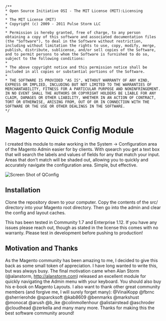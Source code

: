 
    /**
    * Open Source Initiative OSI - The MIT License (MIT):Licensing
    *
    * The MIT License (MIT)
    * Copyright (c) 2009 - 2011 Pulse Storm LLC
    *
    * Permission is hereby granted, free of charge, to any person obtaining a copy of this software and associated documentation files (the "Software"), to deal in the Software without restriction, including without limitation the rights to use, copy, modify, merge, publish, distribute, sublicense, and/or sell copies of the Software, and to permit persons to whom the Software is furnished to do so, subject to the following conditions:
    *
    * The above copyright notice and this permission notice shall be included in all copies or substantial portions of the Software.
    *
    * THE SOFTWARE IS PROVIDED "AS IS", WITHOUT WARRANTY OF ANY KIND, EXPRESS OR IMPLIED, INCLUDING BUT NOT LIMITED TO THE WARRANTIES OF MERCHANTABILITY, FITNESS FOR A PARTICULAR PURPOSE AND NONINFRINGEMENT. IN NO EVENT SHALL THE AUTHORS OR COPYRIGHT HOLDERS BE LIABLE FOR ANY CLAIM, DAMAGES OR OTHER LIABILITY, WHETHER IN AN ACTION OF CONTRACT, TORT OR OTHERWISE, ARISING FROM, OUT OF OR IN CONNECTION WITH THE SOFTWARE OR THE USE OR OTHER DEALINGS IN THE SOFTWARE.
    */


Magento Quick Config Module
===========================

I created this module to make working in the System -> Configuration area of the Magento Admin easier for by clients. With qsearch you get a text box that will search the labels and values of fields for any that match your input. Areas that don't match will be shaded out, allowing you to quickly and accurately navigate the configuration area. Simple, but effective.

![Screen Shot of QConfig](https://raw.github.com/tim-reynolds/magento-qconfig/master/screenshot.png)

Installation
------------

Clone the repository down to your computer. Copy the contents of the src/ directory into your Magento root directory. Then go into the admin and clear the config and layout caches.

This has been tested in Community 1.7 and Enterprise 1.12. If you have any issues please reach out, though as stated in the license this comes with no warranty. Please test in development before pushing to production!



Motivation and Thanks
---------------------

As the Magento community has been amazing to me, I decided to give this back as some small token of appreciation. I have long wanted to write this, but was always busy. The final motivation came when Alan Storm (@alanstorm, http://alanstorm.com) released an excellent module for quickly navigating the Admin menu with your keyboard. You should also buy his e-book on Magento Layouts. I also want to thank other great community members (and forgive me, I will surely forget many): @VinaiKopp @fbrnc @sherrierohde @sparcksoft @kab8609 @benmarks @markshust @monocat @arush @b_ike @colinmollenhour @alistairstead @aschroder @cloudhead @zerkella and many many more. Thanks for making this the best software community around!
